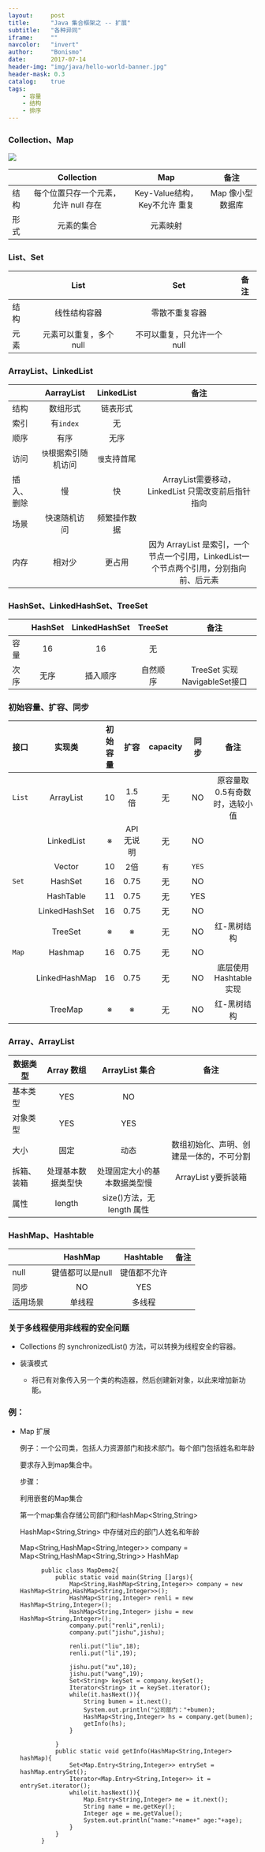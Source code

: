 ```yaml
---
layout:     post
title:      "Java 集合框架之 -- 扩展"
subtitle:   "各种异同"
iframe:     ""
navcolor:   "invert"
author:     "Bonismo"
date:       2017-07-14
header-img: "img/java/hello-world-banner.jpg"
header-mask: 0.3
catalog:    true
tags:
    - 容量
    - 结构
    - 排序
---
```



### Collection、Map

<div>
    <img src="https://github.com/StayHungryStayFoolish/stayhungrystayfoolish.github.io/blob/master/img/java/collection.jpg?raw=true" />
</div>


||Collection|Map|备注|
|---|:---:|:---:|:---:|
|结构|每个位置只存一个元素，允许 null 存在|Key-Value结构，Key不允许 重复|Map 像小型数据库|
|形式|元素的集合|元素映射||

### List、Set

||List|Set|备注|
|---|:---:|:---:|:---:|
|结构|线性结构容器|零散不重复容器||
|元素|元素可以重复，多个 null|不可以重复，只允许一个 null||

### ArrayList、LinkedList

||AarrayList|LinkedList|备注|
|---|:---:|:---:|:---:|
|结构|数组形式|链表形式||
|索引|有`index`|无||
|顺序|有序|无序||
|访问|`快`根据索引随机访问|`慢`支持首尾||
|插入、删除|慢|快|ArrayList需要移动，LinkedList 只需改变前后指针指向|
|场景|快速随机访问|频繁操作数据||
|内存|相对少|更占用|因为 ArrayList 是索引，一个节点一个引用，LinkedList一个节点两个引用，分别指向前、后元素|

### HashSet、LinkedHashSet、TreeSet
||HashSet|LinkedHashSet|TreeSet|备注|
|---|:---:|:---:|:---:|:---:|
|容量|16|16|无||
|次序|无序|插入顺序|自然顺序|TreeSet 实现 NavigableSet接口|

### 初始容量、扩容、同步

|接口|实现类|初始容量|扩容|capacity|同步|备注|
|---|:---:|:---:|:---:|:---:|:---:|:---:|
|`List`|ArrayList|10|1.5倍|无|NO|原容量取0.5有奇数时，选较小值|
||LinkedList|※|API无说明|无|NO|
||Vector|10|2倍|`有`|`YES`|||
|`Set`|HashSet|16|0.75|无|NO||
||HashTable|11|0.75|无|YES||
||LinkedHashSet|16|0.75|无|NO||
||TreeSet|※|※|无|NO|红-黑树结构|
|`Map`|Hashmap|16|0.75|无|NO||
||LinkedHashMap|16|0.75|无|NO|底层使用 Hashtable 实现|
||TreeMap|※|※|无|NO|红-黑树结构|

### Array、ArrayList

|数据类型|Array 数组|ArrayList 集合|备注|
|---|:---:|:---:|:---:|
|基本类型|YES|NO||
|对象类型|YES|YES||
|大小|固定|动态|数组初始化、声明、创建是一体的，不可分割|
|拆箱、装箱|处理基本数据类型快|处理固定大小的基本数据类型慢|ArrayList y要拆装箱|
|属性|length|size()方法，无 length 属性||

### HashMap、Hashtable

||HashMap|Hashtable|备注|
|---|:---:|:---:|:---:|
|null|键值都可以是null|键值都不允许||
|同步|NO|YES||
|适用场景|单线程|多线程||

### 关于多线程使用非线程的安全问题

- Collections 的 synchronizedList() 方法，可以转换为线程安全的容器。

- 装潢模式

    - 将已有对象传入另一个类的构造器，然后创建新对象，以此来增加新功能。


### 例：

- Map 扩展

    例子：一个公司类，包括人力资源部门和技术部门。每个部门包括姓名和年龄

    要求存入到map集合中。

    步骤：

    利用嵌套的Map集合

    第一个map集合存储公司部门和HashMap<String,String>

    HashMap<String,String> 中存储对应的部门人姓名和年龄

    Map<String,HashMap<String,Integer>> company = Map<String,HashMap<String,String>>
    HashMap


            public class MapDemo2{
            	public static void main(String []args){
            		Map<String,HashMap<String,Integer>> company = new HashMap<String,HashMap<String,Integer>>();
            		HashMap<String,Integer> renli = new HashMap<String,Integer>();
            		HashMap<String,Integer> jishu = new HashMap<String,Integer>();
            		company.put("renli",renli);
            		company.put("jishu",jishu);

            		renli.put("liu",18);
            		renli.put("li",19);

            		jishu.put("xu",18);
            		jishu.put("wang",19);
            		Set<String> keySet = company.keySet();
            		Iterator<String> it = keySet.iterator();
            		while(it.hasNext()){
            			String bumen = it.next();
            			System.out.println("公司部门："+bumen);
            			HashMap<String,Integer> hs = company.get(bumen);
            			getInfo(hs);
            		}

            	}
            	public static void getInfo(HashMap<String,Integer> hashMap){
            		Set<Map.Entry<String,Integer>> entrySet = hashMap.entrySet();
            		Iterator<Map.Entry<String,Integer>> it = entrySet.iterator();
            		while(it.hasNext()){
            			Map.Entry<String,Integer> me = it.next();
            			String name = me.getKey();
            			Integer age = me.getValue();
            			System.out.println("name:"+name+" age:"+age);
            		}
            	}
            }